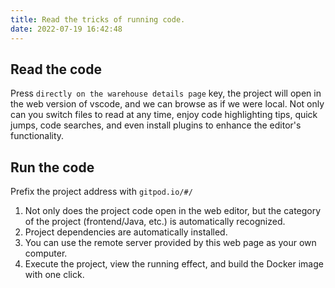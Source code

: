 ```yaml
---
title: Read the tricks of running code.
date: 2022-07-19 16:42:48
---
```


## Read the code

Press `directly on the warehouse details page` key, the project will open in the web version of vscode, and we can browse as if we were local.
Not only can you switch files to read at any time, enjoy code highlighting tips, quick jumps, code searches, and even install plugins to enhance the editor's functionality.

## Run the code

Prefix the project address with `gitpod.io/#/`

1. Not only does the project code open in the web editor, but the category of the project (frontend/Java, etc.) is automatically recognized. 
2. Project dependencies are automatically installed.
3. You can use the remote server provided by this web page as your own computer.
4. Execute the project, view the running effect, and build the Docker image with one click.